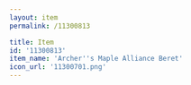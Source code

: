 ```yaml
---
layout: item
permalink: /11300813

title: Item
id: '11300813'
item_name: 'Archer''s Maple Alliance Beret'
icon_url: '11300701.png'
---
```

